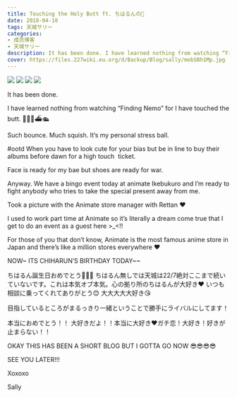 ```yaml
---
title: Touching the Holy Butt ft. ちはるんの🎉
date: 2018-04-10
tags: 天城サリー
categories: 
- 成员博客
- 天城サリー
description: It has been done. I have learned nothing from watching “Finding Nemo” for I have touched the butt. 🐠🐳🚢⛴🛳Such bounce. Much squish. It’s my personal stress ball. #ootd When you have to look cute f...
cover: https://files.227wiki.eu.org/d/Backup/Blog/sally/mobSBh1Mp.jpg 
---
```

![](https://files.227wiki.eu.org/d/Backup/Blog/sally/mobSBh1Mp.jpg)
![](https://files.227wiki.eu.org/d/Backup/Blog/sally/moblNU6VE.jpg)
![](https://files.227wiki.eu.org/d/Backup/Blog/sally/mobEdMXNW.jpg)
![](https://files.227wiki.eu.org/d/Backup/Blog/sally/mobRQSUdh.jpg)

It has been done. 




I have learned nothing from watching “Finding Nemo” for I have touched the butt. 🐠🐳🚢⛴🛳





Such bounce. Much squish. It’s my personal stress ball. 




#ootd When you have to look cute for your bias but be in line to buy their albums before dawn for a high touch  ticket. 

Face is ready for my bae but shoes are ready for war. 




Anyway. We have a bingo event today at animate Ikebukuro and I’m ready to fight anybody who tries to take the special present away from me. 



Took a picture with the Animate store manager with Rettan ❤️




I used to work part time at Animate so it’s literally a dream come true that I get to do an event as a guest here >_<!! 





For those of you that don’t know, Animate is the most famous anime store in Japan and there’s like a million stores everywhere ❤️




NOW~ ITS CHIHARUN’S BIRTHDAY TODAY~~





ちはるん誕生日おめでとう🎁🎉🎂 ちはるん無しでは天城は22/7絶対ここまで続いていないです。これは本気オブ本気。心の拠り所のちはるんが大好き❤ いつも相談に乗ってくれてありがとう😊 大大大大大好き😘




目指しているところがまるっきり一緒ということで勝手にライバルにしてます！




本当におめでとう！！ 大好きだよ！！本当に大好き❤ガチ恋！大好き！好きが止まらない！！


OKAY THIS HAS BEEN A SHORT BLOG BUT I GOTTA GO NOW 😎😎😎😎




SEE YOU LATER!!!



Xoxoxo

Sally 




















